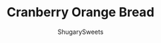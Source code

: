 ---
layout: ../../layouts/MarkdownPostLayout.astro
title: Cranberry Orange Bread
author: ShugarySweets
pubDate: 2019-01-15
description: "This glazed Cranberry Orange Bread has the perfect blend of sweet, tangy flavor! Bursting with juicy cranberries and orange zest, it&#x27;s a moist quick bread that you&#x27;ll love with your morning coffee."
image_url: https://www.shugarysweets.com/wp-content/uploads/2014/06/cranberry-orange-bread-facebook-1.jpg
tags: ["Breads","American"]
calories: 303
protein: 4
carbohydrates: 46
fats: 8
fiber: 1
ingredients: ["3/4 cup unsalted butter, softened","1 1/2 cup granulated sugar","3 large eggs","1 teaspoon orange extract","3 oranges, zested","3 cups all-purpose flour","2 teaspoons baking powder","1 1/2 teaspoons baking soda","1/2 teaspoon kosher salt","1 1/2 cups vanilla greek yogurt","1 can (14 ounce) whole berry cranberry sauce","1 cup powdered sugar","2 Tablespoons milk","1 teaspoon orange extract"]
serves: 2
time: "1 hour 10 minutes"
prepTime: "10 minutes"
instructions: ["For the bread, spray two loaf pans with baking spray. Line bottom of pan with parchment paper. Set aside.","In a large mixing bowl, beat butter with sugar. Beat in eggs until fully combined. Add orange extract and zest from 3 oranges. Beat in flour, baking powder, baking soda, salt and greek yogurt.","Spoon about 1 1/4 cup of batter into the bottom of each loaf pan. Then spoon a large scoop of cranberry sauce onto batter, swirling it into the batter. Top with more batter, then another scoop of cranberry sauce. Finish with batter.","Bake in a 350 degree oven for 60-70 minutes. Remove and cool on wire rack for 10 minutes.","Remove from pan and cool completely before applying glaze.","In a small bowl, whisk together the powdered sugar, milk and orange extract until smooth.","Spoon over cooled bread. Allow to set (about 15 minutes). Wrap and store in refrigerator (or airtight container at room temperature) for up to 5 days.\rENJOY."]
nutrition: ["303 calories","46 grams carbohydrates","47 milligrams cholesterol","8 grams fat","1 grams fiber","4 grams protein","5 grams saturated fat","193 milligrams sodium","29 grams sugar","0 grams trans fat","3 grams unsaturated fat"]
---